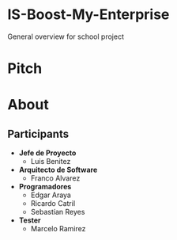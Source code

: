 # IS-Boost-My-Enterprise
General overview for school project

# Pitch

# About
## Participants

- **Jefe de Proyecto** 
  - Luis Benitez 
- **Arquitecto de Software** 
  - Franco Alvarez
- **Programadores**
  - Edgar Araya
  - Ricardo Catril
  - Sebastían Reyes
- **Tester** 
  - Marcelo Ramirez
